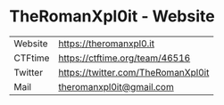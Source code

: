# TheRomanXpl0it - Website
| | |
| ------- | --------------------------------- |
| Website | https://theromanxpl0.it |
| CTFtime | https://ctftime.org/team/46516 |
| Twitter | https://twitter.com/TheRomanXpl0it |
| Mail | theromanxpl0it@gmail.com |
